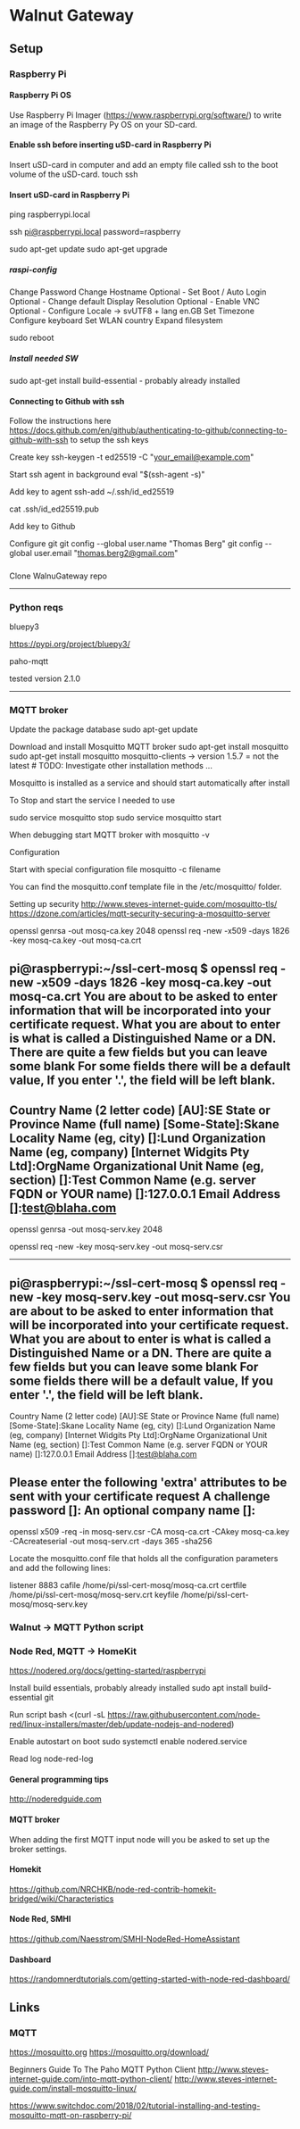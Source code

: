 # Walnut Gateway

## Setup

### Raspberry Pi

#### Raspberry Pi OS
Use Raspberry Pi Imager (https://www.raspberrypi.org/software/) to write an image of the Raspberry Py OS on your SD-card.

#### Enable ssh before inserting uSD-card in Raspberry Pi
Insert uSD-card in computer and add an empty file called ssh to the boot volume of the uSD-card.
touch ssh

#### Insert uSD-card in Raspberry Pi

ping raspberrypi.local

ssh pi@raspberrypi.local
password=raspberry

sudo apt-get update
sudo apt-get upgrade

##### raspi-config
Change Password
Change Hostname
Optional - Set Boot / Auto Login
Optional - Change default Display Resolution
Optional - Enable VNC
Optional - Configure Locale -> svUTF8 + lang en.GB
Set Timezone
Configure keyboard
Set WLAN country
Expand filesystem

sudo reboot

##### Install needed SW
sudo apt-get install build-essential - probably already installed

#### Connecting to Github with ssh
Follow the instructions here
https://docs.github.com/en/github/authenticating-to-github/connecting-to-github-with-ssh
to setup the ssh keys

Create key
ssh-keygen -t ed25519 -C "your_email@example.com"

Start ssh agent in background
eval "$(ssh-agent -s)"

Add key to agent
ssh-add ~/.ssh/id_ed25519

cat .ssh/id_ed25519.pub

Add key to Github

Configure git
git config --global user.name "Thomas Berg"
git config --global user.email "thomas.berg2@gmail.com"

#####
Clone WalnuGateway repo


-------

### Python reqs

bluepy3

https://pypi.org/project/bluepy3/


paho-mqtt

tested version 2.1.0



-------



### MQTT broker
Update the package database
sudo apt-get update

Download and install Mosquitto MQTT broker
sudo apt-get install mosquitto
sudo apt-get install mosquitto mosquitto-clients
-> version 1.5.7 = not the latest # TODO: Investigate other installation methods ...

Mosquitto is installed as a service and should start automatically after install

To Stop and start the service I needed to use

sudo service mosquitto stop
sudo service mosquitto start

When debugging start MQTT broker with
mosquitto -v

Configuration

Start with special configuration file
mosquitto -c filename

You can find the mosquitto.conf template file in the /etc/mosquitto/ folder.

Setting up security
http://www.steves-internet-guide.com/mosquitto-tls/
https://dzone.com/articles/mqtt-security-securing-a-mosquitto-server

openssl genrsa -out mosq-ca.key 2048
openssl req -new -x509 -days 1826 -key mosq-ca.key -out mosq-ca.crt

pi@raspberrypi:~/ssl-cert-mosq $ openssl req -new -x509 -days 1826 -key mosq-ca.key -out mosq-ca.crt
You are about to be asked to enter information that will be incorporated
into your certificate request.
What you are about to enter is what is called a Distinguished Name or a DN.
There are quite a few fields but you can leave some blank
For some fields there will be a default value,
If you enter '.', the field will be left blank.
-----
Country Name (2 letter code) [AU]:SE
State or Province Name (full name) [Some-State]:Skane
Locality Name (eg, city) []:Lund
Organization Name (eg, company) [Internet Widgits Pty Ltd]:OrgName
Organizational Unit Name (eg, section) []:Test
Common Name (e.g. server FQDN or YOUR name) []:127.0.0.1
Email Address []:test@blaha.com
---

openssl genrsa -out mosq-serv.key 2048

openssl req -new -key mosq-serv.key -out mosq-serv.csr

---
pi@raspberrypi:~/ssl-cert-mosq $ openssl req -new -key mosq-serv.key -out mosq-serv.csr
You are about to be asked to enter information that will be incorporated
into your certificate request.
What you are about to enter is what is called a Distinguished Name or a DN.
There are quite a few fields but you can leave some blank
For some fields there will be a default value,
If you enter '.', the field will be left blank.
-----
Country Name (2 letter code) [AU]:SE
State or Province Name (full name) [Some-State]:Skane
Locality Name (eg, city) []:Lund
Organization Name (eg, company) [Internet Widgits Pty Ltd]:OrgName
Organizational Unit Name (eg, section) []:Test
Common Name (e.g. server FQDN or YOUR name) []:127.0.0.1
Email Address []:test@blaha.com

Please enter the following 'extra' attributes
to be sent with your certificate request
A challenge password []:
An optional company name []:
---

openssl x509 -req -in mosq-serv.csr -CA mosq-ca.crt -CAkey mosq-ca.key -CAcreateserial -out mosq-serv.crt -days 365 -sha256


Locate the mosquitto.conf file that holds all the configuration parameters and add the following lines:

listener 8883
cafile /home/pi/ssl-cert-mosq/mosq-ca.crt
certfile /home/pi/ssl-cert-mosq/mosq-serv.crt
keyfile /home/pi/ssl-cert-mosq/mosq-serv.key



### Walnut -> MQTT Python script

### Node Red, MQTT -> HomeKit

https://nodered.org/docs/getting-started/raspberrypi

Install build essentials, probably already installed
sudo apt install build-essential git

Run script
bash <(curl -sL https://raw.githubusercontent.com/node-red/linux-installers/master/deb/update-nodejs-and-nodered)

Enable autostart on boot
sudo systemctl enable nodered.service

Read log
node-red-log

#### General programming tips

http://noderedguide.com

#### MQTT broker

When adding the first MQTT input node will you be asked to set up the broker settings.


#### Homekit

https://github.com/NRCHKB/node-red-contrib-homekit-bridged/wiki/Characteristics


#### Node Red, SMHI

https://github.com/Naesstrom/SMHI-NodeRed-HomeAssistant


#### Dashboard

https://randomnerdtutorials.com/getting-started-with-node-red-dashboard/


## Links

### MQTT
https://mosquitto.org
https://mosquitto.org/download/

Beginners Guide To The Paho MQTT Python Client
http://www.steves-internet-guide.com/into-mqtt-python-client/
http://www.steves-internet-guide.com/install-mosquitto-linux/

https://www.switchdoc.com/2018/02/tutorial-installing-and-testing-mosquitto-mqtt-on-raspberry-pi/



